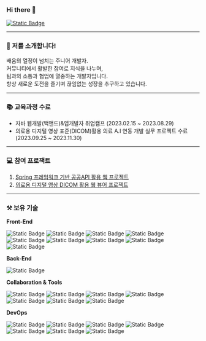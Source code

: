 ### Hi there 👋
[![Static Badge](https://img.shields.io/badge/Email-4285F4?style=flag-square&logo=Google&logoColor=white)](mailto:shisun9952@gmail.com)


---

### 🤗 저를 소개합니다!
  배움의 열정이 넘치는 주니어 개발자.  <br>
  커뮤니티에서 활발한 참여로 지식을 나누며,   <br>
  팀과의 소통과 협업에 열중하는 개발자입니다. <br>
  항상 새로운 도전을 즐기며 끊임없는 성장을 추구하고 있습니다. <br>

---

### 📚 교육과정 수료
* 자바 웹개발(백앤드)&앱개발자 취업캠프 (2023.02.15 ~ 2023.08.29)
* 의료용 디지털 영상 표준(DICOM)활용 의료 A.I 연동 개발 실무 프로젝트 수료 (2023.09.25 ~ 2023.11.30)


---

### 💻 참여 프로잭트
1. [Spring 프레임워크 기반 공공API 활용 웹 프로젝트](https://github.com/kimjeonggeon/korail)
2. [의료용 디지털 영상 DICOM 활용 웹 뷰어 프로젝트](https://github.com/users/jonghechoi/projects/1)



---

### ⚒ 보유 기술

**Front-End**


![Static Badge](https://img.shields.io/badge/HTML-E34F26?style=flag-square&logo=HTML5&logoColor=white)
![Static Badge](https://img.shields.io/badge/CSS-1572B6?style=flag-square&logo=CSS3&logoColor=white)
![Static Badge](https://img.shields.io/badge/AJAX-blue?style=flag-square&logo=ajv&logoColor=white)
![Static Badge](https://img.shields.io/badge/JavaScript-F7DF1E?style=flag-square&logo=JavaScript&logoColor=black)
![Static Badge](https://img.shields.io/badge/JQuery-0769AD?style=flag-square&logo=jQuery&logoColor=white)
![Static Badge](https://img.shields.io/badge/json-6DB33F?style=flag-square&logo=JSON&logoColor=white)
![Static Badge](https://img.shields.io/badge/SpringDataJPA-E34F26?style=flag-square&logo=HTML5&logoColor=white)
![Static Badge](https://img.shields.io/badge/JSP-black?style=flag-square&logo=CoffeeScript&logoColor=white)
![Static Badge](https://img.shields.io/badge/JSTL-DC382D?style=flag-square)

**Back-End**


![Static Badge](https://img.shields.io/badge/JAVA-DC382D?style=flag-square&logo=CoffeeScript&logoColor=white)
  
**Collaboration & Tools**


![Static Badge](https://img.shields.io/badge/Eclipse-2C2255?style=flag-square&logo=EclipseIDE&logoColor=white)
![Static Badge](https://img.shields.io/badge/Spring-6DB33F?style=flag-square&logo=Spring&logoColor=white)
![Static Badge](https://img.shields.io/badge/SpringBoot-6DB33F?style=flag-square&logo=SpringBoot&logoColor=white)
![Static Badge](https://img.shields.io/badge/androidstudio-6DB33F?style=flag-square&logo=androidstudio&logoColor=white)
![Static Badge](https://img.shields.io/badge/Mybatis-black?style=flag-square&logo=bower&logoColor=white)
![Static Badge](https://img.shields.io/badge/visualstudiocode-blue?style=flag-square&logo=visualstudiocode&logoColor=white)
![Static Badge](https://img.shields.io/badge/intellijidea-black?style=flag-square&logo=intellijidea&logoColor=white)
  
**DevOps**


![Static Badge](https://img.shields.io/badge/github-6DB33F?style=flag-square&logo=github&logoColor=black)
![Static Badge](https://img.shields.io/badge/MYSQL-blue?style=flag-square&logo=MYSQL&logoColor=white)
![Static Badge](https://img.shields.io/badge/Oracle-red?style=flag-square&logo=Oracle&logoColor=white)
![Static Badge](https://img.shields.io/badge/Gradle-black?style=flag-square&logo=Gradle&logoColor=white)
![Static Badge](https://img.shields.io/badge/Maven-red?style=flag-square&logo=apachemaven&logoColor=white)
![Static Badge](https://img.shields.io/badge/Redis-red?style=flag-square&logo=Redis&logoColor=white)
![Static Badge](https://img.shields.io/badge/Docker-blue?style=flag-square&logo=Docker&logoColor=white)

